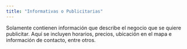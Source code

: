 ```yaml
---
title: "Informativas o Publicitarias"
---
```


Solamente contienen información que describe el negocio que se quiere publicitar. Aquí se incluyen horarios, precios,
ubicación en el mapa e información de contacto, entre otros.
